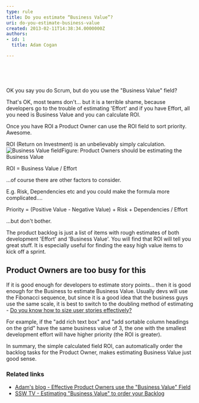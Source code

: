 ```yaml
---
type: rule
title: Do you estimate “Business Value”?
uri: do-you-estimate-business-value
created: 2013-02-11T14:38:34.0000000Z
authors:
- id: 1
  title: Adam Cogan

---
```


 
​​​






​​​​​​ ​<br>

​​OK you say you do Scrum, but do you use the "Business Value" field?

​​That's OK, most teams don't... but it is a terrible shame, because developers go to the trouble of estimating 'Effort' and if you have Effort, all you need is Business Value and you can calculate ROI.

Once you have ROI a Product Owner can use the ROI field to sort priority. Awesome.

 
ROI (Return on Investment) is an unbelievably simply calculation.
![Business Value field](/PublishingImages/business-value-field.jpg)Figure:​ Product Owners should be estimating the Business Value

ROI = Business Value / Effort​

...of course there are other factors to consider.

E.g. Risk, Dependencies etc and you could make the formula more complicated....

 Priority = (Positive Value - Negative Value) + Risk + Dependencies / Effort 

...but don't bother.

The product backlog is just a list of items with rough estimates of both development 'Effort' and 'Business Value'. You will find that ROI will tell you great stuff. It is especially useful for finding the easy high value items to kick off a sprint.

## Product Owners are too busy for this

If it is good enough for developers to estimate story points... then it is good enough for the Business to estimate Business Value. Usually devs will use the Fibonacci sequence, but since it is a good idea that the business guys use the same scale, it is best to switch to the doubling method of estimating -     [Do you know how to size user stories effectively?](/Pages/Do-You-Know-How-To-Size-Stories-Effectively.aspx)​

For example, if the "add rich text box" and "add sortable column headings on the grid" have the same business value of 3, the one with the smallest development effort will have higher priority (the ROI is greater).

In summary, the simple calculated field ROI, can automatically order the backlog tasks for the Product Owner, makes estimating Business Value just good sense.

### Related links

- [Adam's blog - Effective Product Owners use the "Business Value" Field](http&#58;//www.adamcogan.com/2013/05/08/the-business-value-field/)
- [SSW TV​ - Estimating "Business Value" to order your Backlog](http&#58;//tv.ssw.com/3102/business-value)


